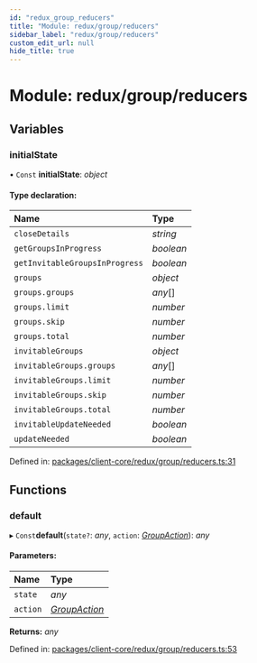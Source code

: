 ```yaml
---
id: "redux_group_reducers"
title: "Module: redux/group/reducers"
sidebar_label: "redux/group/reducers"
custom_edit_url: null
hide_title: true
---
```


# Module: redux/group/reducers

## Variables

### initialState

• `Const` **initialState**: *object*

#### Type declaration:

Name | Type |
:------ | :------ |
`closeDetails` | *string* |
`getGroupsInProgress` | *boolean* |
`getInvitableGroupsInProgress` | *boolean* |
`groups` | *object* |
`groups.groups` | *any*[] |
`groups.limit` | *number* |
`groups.skip` | *number* |
`groups.total` | *number* |
`invitableGroups` | *object* |
`invitableGroups.groups` | *any*[] |
`invitableGroups.limit` | *number* |
`invitableGroups.skip` | *number* |
`invitableGroups.total` | *number* |
`invitableUpdateNeeded` | *boolean* |
`updateNeeded` | *boolean* |

Defined in: [packages/client-core/redux/group/reducers.ts:31](https://github.com/xr3ngine/xr3ngine/blob/66a84a950/packages/client-core/redux/group/reducers.ts#L31)

## Functions

### default

▸ `Const`**default**(`state?`: *any*, `action`: [*GroupAction*](redux_group_actions.md#groupaction)): *any*

#### Parameters:

Name | Type |
:------ | :------ |
`state` | *any* |
`action` | [*GroupAction*](redux_group_actions.md#groupaction) |

**Returns:** *any*

Defined in: [packages/client-core/redux/group/reducers.ts:53](https://github.com/xr3ngine/xr3ngine/blob/66a84a950/packages/client-core/redux/group/reducers.ts#L53)
